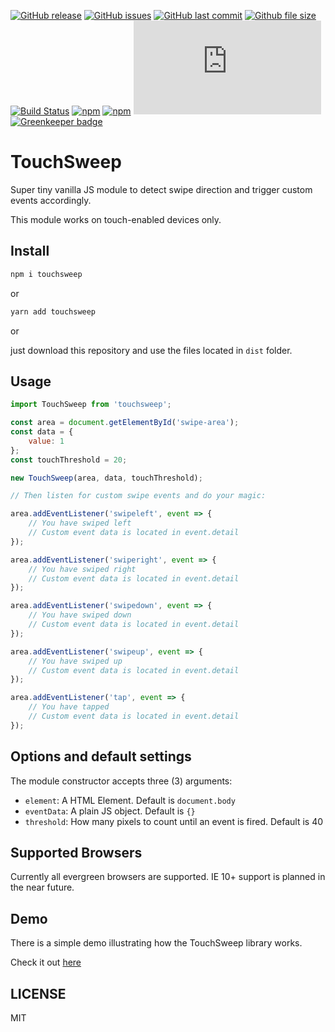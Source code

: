 [![GitHub release](https://img.shields.io/github/release/scriptex/touchsweep.svg)](https://github.com/scriptex/touchsweep/releases/latest)
[![GitHub issues](https://img.shields.io/github/issues/scriptex/touchsweep.svg)](https://github.com/scriptex/touchsweep/issues)
[![GitHub last commit](https://img.shields.io/github/last-commit/scriptex/touchsweep.svg)](https://github.com/scriptex/touchsweep/commits/master)
[![Github file size](https://img.shields.io/github/size/scriptex/touchsweep/dist/touchsweep.min.js.svg)](https://github.com/scriptex/touchsweep)
[![Build Status](https://travis-ci.org/scriptex/touchsweep.svg?branch=master)](https://travis-ci.org/scriptex/touchsweep)
[![npm](https://img.shields.io/npm/dt/touchsweep.svg)](https://www.npmjs.com/package/touchsweep)
[![npm](https://img.shields.io/npm/v/touchsweep.svg)](https://www.npmjs.com/package/touchsweep)
[![Analytics](https://ga-beacon.appspot.com/UA-83446952-1/github.com/scriptex/touchsweep/README.md)](https://github.com/scriptex/touchsweep/)
[![Greenkeeper badge](https://badges.greenkeeper.io/scriptex/touchsweep.svg)](https://greenkeeper.io/)

# TouchSweep

Super tiny vanilla JS module to detect swipe direction and trigger custom events accordingly.

This module works on touch-enabled devices only.

## Install

```sh
npm i touchsweep
```

or

```sh
yarn add touchsweep
```

or

just download this repository and use the files located in `dist` folder.

## Usage

```javascript
import TouchSweep from 'touchsweep';

const area = document.getElementById('swipe-area');
const data = {
	value: 1
};
const touchThreshold = 20;

new TouchSweep(area, data, touchThreshold);

// Then listen for custom swipe events and do your magic:

area.addEventListener('swipeleft', event => {
	// You have swiped left
	// Custom event data is located in event.detail
});

area.addEventListener('swiperight', event => {
	// You have swiped right
	// Custom event data is located in event.detail
});

area.addEventListener('swipedown', event => {
	// You have swiped down
	// Custom event data is located in event.detail
});

area.addEventListener('swipeup', event => {
	// You have swiped up
	// Custom event data is located in event.detail
});

area.addEventListener('tap', event => {
	// You have tapped
	// Custom event data is located in event.detail
});
```

## Options and default settings

The module constructor accepts three (3) arguments:

-   `element`: A HTML Element. Default is `document.body`
-   `eventData`: A plain JS object. Default is `{}`
-   `threshold`: How many pixels to count until an event is fired. Default is 40

## Supported Browsers

Currently all evergreen browsers are supported.
IE 10+ support is planned in the near future.

## Demo

There is a simple demo illustrating how the TouchSweep library works.

Check it out [here](https://github.com/scriptex/touchsweep/blob/master/demo/index.html)

## LICENSE

MIT
